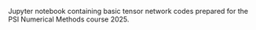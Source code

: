 Jupyter notebook containing basic tensor network codes prepared for the PSI Numerical Methods course 2025.
